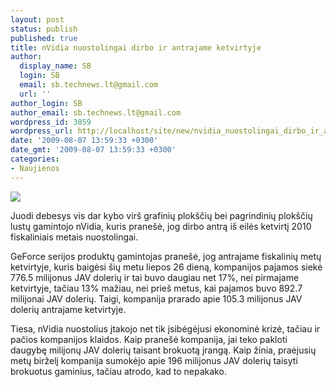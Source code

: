 ```yaml
---
layout: post
status: publish
published: true
title: nVidia nuostolingai dirbo ir antrajame ketvirtyje
author:
  display_name: SB
  login: SB
  email: sb.technews.lt@gmail.com
  url: ''
author_login: SB
author_email: sb.technews.lt@gmail.com
wordpress_id: 3859
wordpress_url: http://localhost/site/new/nvidia_nuostolingai_dirbo_ir_antrajame_ketvirtyje/
date: '2009-08-07 13:59:33 +0300'
date_gmt: '2009-08-07 13:59:33 +0300'
categories:
- Naujienos
---
```

<div class="imgright"><img src="http://tbn0.google.com/images?q=tbn:HtJke0LMD5Q28M:http://www.wowowow.com/files/imagecache/300x/2008_0916_shutterstock_aig_stock_down.jpg"  /></div>
<p>Juodi debesys vis dar kybo virš grafinių plokščių bei pagrindinių plokščių lustų gamintojo nVidia, kuris pranešė, jog dirbo antrą iš eilės ketvirtį 2010 fiskaliniais metais nuostolingai.</p>
<p>GeForce serijos produktų gamintojas pranešė, jog antrajame fiskalinių metų ketvirtyje, kuris baigėsi šių metu liepos 26 dieną, kompanijos pajamos siekė 776.5 milijonus JAV dolerių ir tai buvo daugiau net 17%, nei pirmajame ketvirtyje, tačiau 13% mažiau, nei prieš metus, kai pajamos buvo 892.7 milijonai JAV dolerių. Taigi, kompanija prarado apie 105.3 milijonus JAV dolerių antrajame ketvirtyje.</p>
<p>Tiesa, nVidia nuostolius įtakojo net tik įsibėgėjusi ekonominė krizė, tačiau ir pačios kompanijos klaidos. Kaip pranešė kompanija, jai teko pakloti daugybę milijonų JAV dolerių taisant brokuotą įrangą. Kaip žinia, praėjusių metų birželį kompanija sumokėjo apie 196 milijonus JAV dolerių taisyti brokuotus gaminius, tačiau atrodo, kad to nepakako.<br /></p>
